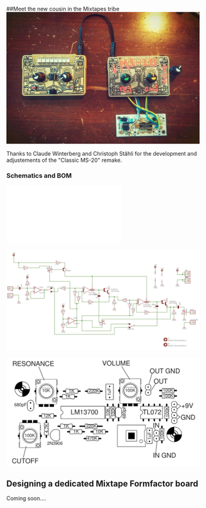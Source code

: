 ##Meet the new cousin in the Mixtapes tribe
![](/images/Mixtape_meets_MS-20.jpg)

Thanks to Claude Winterberg and Christoph Stähli for the development and adjustements of the "Classic MS-20" remake.

### Schematics and BOM

![](images/FilterBOM_schematics.pdf)

![](/images/MS-20_schematic_sreenshot.png)

![](/images/MS-20_DIL_BOM.Placement.png)

## Designing a dedicated Mixtape Formfactor board

Coming soon....

